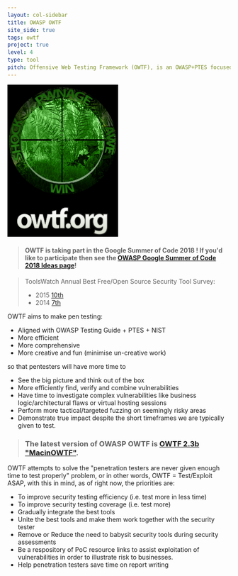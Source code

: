 ```yaml
---
layout: col-sidebar
title: OWASP OWTF
site_side: true
tags: owtf
project: true
level: 4
type: tool
pitch: Offensive Web Testing Framework (OWTF), is an OWASP+PTES focused try to unite great tools and make pen testing more efficient, written mostly in Python.
---
```


![logo](/assets/images/OWTFLogo.png)

> #### OWTF is taking part in the Google Summer of Code 2018 ! If you'd like to participate then see the [OWASP Google Summer of Code 2018 Ideas page](https://www.owasp.org/index.php/GSOC2018_Ideas)!

> ToolsWatch Annual Best Free/Open Source Security Tool Survey:
> * 2015 [10th](http://www.toolswatch.org/2016/02/2015-top-security-tools-as-voted-by-toolswatch-org-readers/)
> * 2014 [7th](http://www.toolswatch.org/2015/01/2014-top-security-tools-as-voted-by-toolswatch-org-readers/)


OWTF aims to make pen testing:

* Aligned with OWASP Testing Guide + PTES + NIST
* More efficient
* More comprehensive
* More creative and fun (minimise un-creative work)

so that pentesters will have more time to

* See the big picture and think out of the box
* More efficiently find, verify and combine vulnerabilities
* Have time to investigate complex vulnerabilities like business logic/architectural flaws or virtual hosting sessions
* Perform more tactical/targeted fuzzing on seemingly risky areas
* Demonstrate true impact despite the short timeframes we are typically given to test.

> ### **The latest version of OWASP OWTF is [OWTF 2.3b "MacinOWTF"](https://github.com/owtf/owtf/releases/tag/v2.3b).**

OWTF attempts to solve the "penetration testers are never given enough time to test properly" problem, or in other words, OWTF = Test/Exploit ASAP, with this in mind, as of right now, the priorities are:

- To improve security testing efficiency (i.e. test more in less time)
- To improve security testing coverage (i.e. test more)
- Gradually integrate the best tools
- Unite the best tools and make them work together with the security tester
- Remove or Reduce the need to babysit security tools during security assessments
- Be a respository of PoC resource links to assist exploitation of vulnerabilities in order to illustrate risk to businesses.
- Help penetration testers save time on report writing
